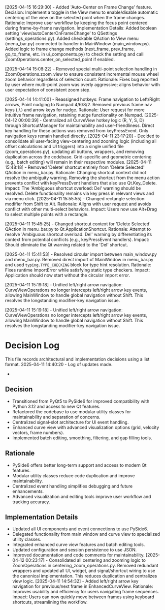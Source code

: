 [2025-04-15 16:29:30] - Added 'Auto-Center on Frame Change' feature.
    Decision: Implement a toggle in the View menu to enable/disable automatic centering of the view on the selected point when the frame changes.
    Rationale: Improve user workflow by keeping the focus point centered during frame-by-frame navigation.
    Implementation Details: Added boolean setting 'view/autoCenterOnFrameChange' to QSettings (settings_operations.py). Added checkable QAction to View menu (menu_bar.py) connected to handler in MainWindow (main_window.py). Added logic to frame change methods (next_frame, prev_frame, go_to_frame, etc. in ui_components.py) to check the setting and call ZoomOperations.center_on_selected_point if enabled.


[2025-04-14 15:08:22] - Removed special multi-point selection handling in ZoomOperations.zoom_view to ensure consistent incremental mouse wheel zoom behavior regardless of selection count. Rationale: Fixes bug reported by user where multi-point zoom was overly aggressive; aligns behavior with user expectation of consistent zoom step.

[2025-04-14 14:41:00] - Reassigned hotkeys: Frame navigation to Left/Right arrows, Point nudging to Numpad 4/6/8/2. Removed previous frame nav keys (,/.) and arrow keys for nudge. Rationale: User request for more intuitive frame navigation, retaining nudge functionality on Numpad.
[2025-04-12 00:00:39] - Centralized all CurveView hotkey logic (R, Y, S, D) through ShortcutManager for maintainability and user-friendliness. Direct key handling for these actions was removed from keyPressEvent. Only navigation keys remain handled directly.
[2025-04-11 23:17:20] - Decided to consolidate all user-facing view-centering and zooming logic (including all offset calculations and UI triggers) into a single unified file (zoom_operations.py), updating all buttons, wrappers, and removing duplication across the codebase. Grid-specific and geometric centering (e.g., batch editing) will remain in their respective modules.
[2025-04-11 15:48:18] - Removed 'Delete' shortcut entirely from 'Delete Selected' QAction in menu_bar.py. Rationale: Changing shortcut context did not resolve the ambiguity warning. Removing the shortcut from the menu action prevents conflict with keyPressEvent handlers that also use Qt.Key_Delete. Impact: The 'Ambiguous shortcut overload: Del' warning should be resolved. Delete functionality remains via key press in relevant views and via menu click.
[2025-04-11 15:55:55] - Changed rectangle selection modifier from Shift to Alt. Rationale: Aligns with user request and avoids conflict with other multi-select behaviors. Impact: Users now use Alt+Drag to select multiple points with a rectangle.


[2025-04-11 15:45:25] - Changed shortcut context for 'Delete Selected' QAction in menu_bar.py to Qt.ApplicationShortcut. Rationale: Attempt to resolve 'Ambiguous shortcut overload: Del' warning by differentiating its context from potential conflicts (e.g., keyPressEvent handlers). Impact: Should eliminate the Qt warning related to the 'Del' shortcut.


[2025-04-11 15:41:53] - Resolved circular import between main_window.py and menu_bar.py. Removed direct import of MainWindow in menu_bar.py and used `typing.TYPE_CHECKING` block for type hint resolution. Rationale: Fixes runtime ImportError while satisfying static type checkers. Impact: Application should now start without the circular import error.


[2025-04-11 15:19:18] - Unified left/right arrow navigation: CurveViewOperations no longer intercepts left/right arrow key events, allowing MainWindow to handle global navigation without Shift. This resolves the longstanding modifier-key navigation issue.

[2025-04-11 15:19:18] - Unified left/right arrow navigation: CurveViewOperations no longer intercepts left/right arrow key events, allowing MainWindow to handle global navigation without Shift. This resolves the longstanding modifier-key navigation issue.
# Decision Log

This file records architectural and implementation decisions using a list format.
2025-04-11 14:40:20 - Log of updates made.

*

## Decision

* Transitioned from PyQt5 to PySide6 for improved compatibility with Python 3.12 and access to new Qt features.
* Refactored the codebase to use modular utility classes for maintainability and separation of concerns.
* Centralized signal-slot architecture for UI event handling.
* Enhanced curve view with advanced visualization options (grid, velocity vectors, frame numbers).
* Implemented batch editing, smoothing, filtering, and gap filling tools.

## Rationale 

* PySide6 offers better long-term support and access to modern Qt features.
* Modular utility classes reduce code duplication and improve maintainability.
* Centralized event handling simplifies debugging and future enhancements.
* Advanced visualization and editing tools improve user workflow and tracking accuracy.

## Implementation Details

* Updated all UI components and event connections to use PySide6.
* Delegated functionality from main window and curve view to specialized utility classes.
* Integrated enhanced curve view features and batch editing tools.
* Updated configuration and session persistence to use JSON.
* Improved documentation and code comments for maintainability.
[2025-04-12 00:23:17] - Consolidated all centering and zooming logic to ZoomOperations in centering_zoom_operations.py. Removed redundant wrappers and updated all UI, widget, and signal/shortcut wiring to use the canonical implementation. This reduces duplication and centralizes view logic.
[2025-04-11 14:54:32] - Added left/right arrow key navigation for previous/next frame in EnhancedCurveView. Rationale: Improves usability and efficiency for users navigating frame sequences. Impact: Users can now quickly move between frames using keyboard shortcuts, streamlining the workflow.